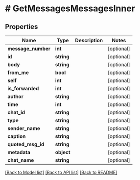 # # GetMessagesMessagesInner

## Properties

Name | Type | Description | Notes
------------ | ------------- | ------------- | -------------
**message_number** | **int** |  | [optional]
**id** | **string** |  | [optional]
**body** | **string** |  | [optional]
**from_me** | **bool** |  | [optional]
**self** | **int** |  | [optional]
**is_forwarded** | **int** |  | [optional]
**author** | **string** |  | [optional]
**time** | **int** |  | [optional]
**chat_id** | **string** |  | [optional]
**type** | **string** |  | [optional]
**sender_name** | **string** |  | [optional]
**caption** | **string** |  | [optional]
**quoted_msg_id** | **string** |  | [optional]
**metadata** | **object** |  | [optional]
**chat_name** | **string** |  | [optional]

[[Back to Model list]](../../README.md#models) [[Back to API list]](../../README.md#endpoints) [[Back to README]](../../README.md)
